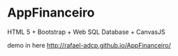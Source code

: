 # AppFinanceiro
HTML 5 + Bootstrap + Web SQL Database + CanvasJS

demo in here
http://rafael-adcp.github.io/AppFinanceiro/
